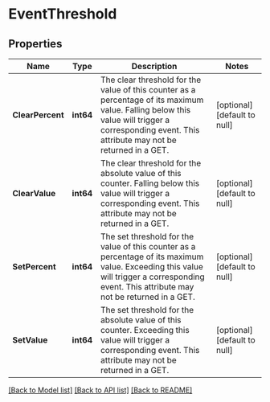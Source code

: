 # EventThreshold

## Properties
Name | Type | Description | Notes
------------ | ------------- | ------------- | -------------
**ClearPercent** | **int64** | The clear threshold for the value of this counter as a percentage of its maximum value. Falling below this value will trigger a corresponding event. This attribute may not be returned in a GET. | [optional] [default to null]
**ClearValue** | **int64** | The clear threshold for the absolute value of this counter. Falling below this value will trigger a corresponding event. This attribute may not be returned in a GET. | [optional] [default to null]
**SetPercent** | **int64** | The set threshold for the value of this counter as a percentage of its maximum value. Exceeding this value will trigger a corresponding event. This attribute may not be returned in a GET. | [optional] [default to null]
**SetValue** | **int64** | The set threshold for the absolute value of this counter. Exceeding this value will trigger a corresponding event. This attribute may not be returned in a GET. | [optional] [default to null]

[[Back to Model list]](../README.md#documentation-for-models) [[Back to API list]](../README.md#documentation-for-api-endpoints) [[Back to README]](../README.md)

